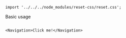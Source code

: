 ```
import '../../../node_modules/reset-css/reset.css';
```

Basic usage

```

<Navigation>Click me!</Navigation>
```

